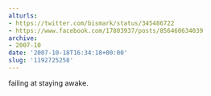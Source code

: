 ```yaml
---
alturls:
- https://twitter.com/bismark/status/345486722
- https://www.facebook.com/17803937/posts/856460634039
archive:
- 2007-10
date: '2007-10-18T16:34:18+00:00'
slug: '1192725258'
---
```


failing at staying awake.

